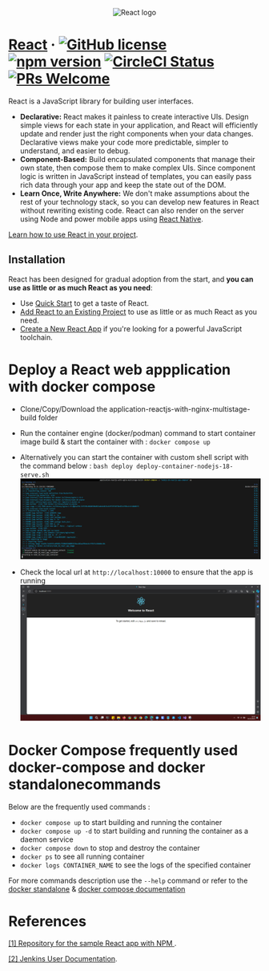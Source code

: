
<p align="center">
  <img width="200" src="https://cdn.worldvectorlogo.com/logos/react-2.svg"" alt="React logo"/>
</p>

# [React](https://react.dev/) &middot; [![GitHub license](https://img.shields.io/badge/license-MIT-blue.svg)](https://github.com/facebook/react/blob/main/LICENSE) [![npm version](https://img.shields.io/npm/v/react.svg?style=flat)](https://www.npmjs.com/package/react) [![CircleCI Status](https://circleci.com/gh/facebook/react.svg?style=shield)](https://circleci.com/gh/facebook/react) [![PRs Welcome](https://img.shields.io/badge/PRs-welcome-brightgreen.svg)](https://legacy.reactjs.org/docs/how-to-contribute.html#your-first-pull-request)

React is a JavaScript library for building user interfaces.

* **Declarative:** React makes it painless to create interactive UIs. Design simple views for each state in your application, and React will efficiently update and render just the right components when your data changes. Declarative views make your code more predictable, simpler to understand, and easier to debug.
* **Component-Based:** Build encapsulated components that manage their own state, then compose them to make complex UIs. Since component logic is written in JavaScript instead of templates, you can easily pass rich data through your app and keep the state out of the DOM.
* **Learn Once, Write Anywhere:** We don't make assumptions about the rest of your technology stack, so you can develop new features in React without rewriting existing code. React can also render on the server using Node and power mobile apps using [React Native](https://reactnative.dev/).

[Learn how to use React in your project](https://react.dev/learn).

## Installation

React has been designed for gradual adoption from the start, and **you can use as little or as much React as you need**:

* Use [Quick Start](https://react.dev/learn) to get a taste of React.
* [Add React to an Existing Project](https://react.dev/learn/add-react-to-an-existing-project) to use as little or as much React as you need.
* [Create a New React App](https://react.dev/learn/start-a-new-react-project) if you're looking for a powerful JavaScript toolchain.




# Deploy a React web appplication with docker compose
* Clone/Copy/Download the application-reactjs-with-nginx-multistage-build folder 

* Run the container engine (docker/podman) command to start container image build & start the container with : 
`docker compose up`

* Alternatively you can start the container with custom shell script with the command below :
`bash deploy deploy-container-nodejs-18-serve.sh`
![alt-text](https://github.com/Adhito/learning-docker-standalone/blob/main/application-reactjs-with-nginx-multistage-build/screenshots/Screenshot%202023-12-21%20165228.png?raw=true)

* Check the local url at `http://localhost:10000` to ensure that the app is running
![alt-text](https://github.com/Adhito/learning-docker-standalone/blob/main/application-reactjs-with-nginx-multistage-build/screenshots/Screenshot%202023-12-21%20165517.png?raw=true)



# Docker Compose frequently used docker-compose and docker standalonecommands 
Below are the frequently used commands :

- `docker compose up` to start building and running the container 
- `docker compose up -d` to start building and running the container as a daemon service 
- `docker compose down` to stop and destroy the container
- `docker ps` to see all running container
- `docker logs CONTAINER_NAME` to see the logs of the specified container

For more commands description use the `--help` command or refer to the [docker standalone](https://docs.docker.com/engine/reference/run/) & [docker compose documentation](https://docs.docker.com/engine/reference/commandline/compose/)
 

# References

[[1] Repository for the sample React app with NPM ](https://jenkins.io/doc/tutorials/build-a-node-js-and-react-app-with-npm).

[[2] Jenkins User Documentation](https://jenkins.io/doc/).

